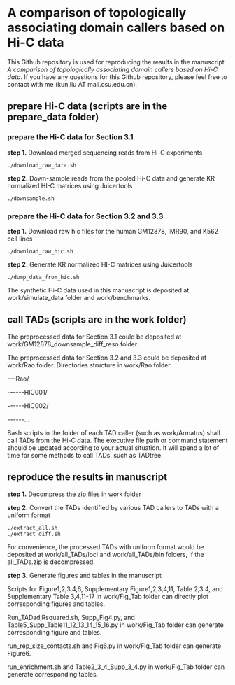 # A comparison of topologically associating domain callers based on Hi-C data

This Github repository is used for reproducing the results in the manuscript *A comparison of topologically associating domain callers based on Hi-C data*. If you have any questions for this Github repository, please feel free to contact with me (kun.liu AT mail.csu.edu.cn).

## prepare Hi-C data (scripts are in the prepare_data folder)

### prepare the Hi-C data for Section 3.1

**step 1.**    Download merged sequencing reads from Hi-C experiments

	./download_raw_data.sh
	
**step 2.**    Down-sample reads from the pooled Hi-C data and generate KR normalized HI-C matrices using Juicertools 

	./downsample.sh

### prepare the Hi-C data for Section 3.2 and 3.3

**step 1.**    Download raw hic files for the human GM12878, IMR90, and K562 cell lines 

	./download_raw_hic.sh
	
**step 2.**    Generate KR normalized HI-C matrices using Juicertools 

	./dump_data_from_hic.sh

The synthetic Hi-C data used in this manuscript is deposited at work/simulate_data folder and work/benchmarks.

## call TADs (scripts are in the work folder)

The preprocessed data for Section 3.1 could be deposited at work/GM12878_downsample_diff_reso folder.

The preprocessed data for Section 3.2 and 3.3 could be deposited at work/Rao folder.
Directories structure in work/Rao folder

---Rao/

------HIC001/

------HIC002/

------...

Bash scripts in the folder of each TAD caller (such as work/Armatus) shall call TADs from the Hi-C data. The executive file path or command statement should be updated according to your actual situation. It will spend a lot of time for some methods to call TADs, such as TADtree. 

## reproduce the results in manuscript

**step 1.** Decompress the zip files in work folder

**step 2.** Convert the TADs identified by various TAD callers to TADs with a uniform format

	./extract_all.sh
	./extract_diff.sh

For convenience, the processed TADs with uniform format would be deposited at work/all_TADs/loci and work/all_TADs/bin folders, if the all_TADs.zip is decompressed.

**step 3.** Generate figures and tables in the manuscript 

Scripts for Figure1,2,3,4,6, Supplementary Figure1,2,3,4,11, Table 2,3 4, and Supplementary Table 3,4,11-17 in work/Fig_Tab folder can directly plot corresponding figures and tables.

Run_TADadjRsquared.sh, Supp_Fig4.py, and Table5_Supp_Table11_12_13_14_15_16.py in work/Fig_Tab folder can generate corresponding figure and tables.

run_rep_size_contacts.sh and Fig6.py in work/Fig_Tab folder can generate Figure6.

run_enrichment.sh and Table2_3_4_Supp_3_4.py in work/Fig_Tab folder can generate corresponding tables.
